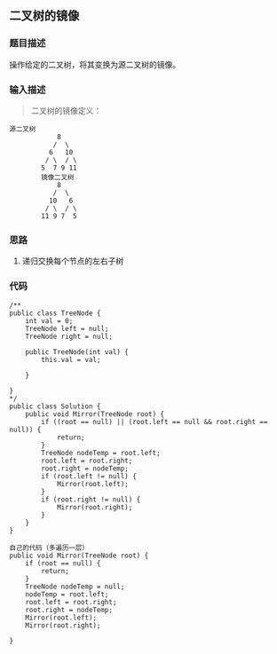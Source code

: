 ## 二叉树的镜像

### 题目描述
操作给定的二叉树，将其变换为源二叉树的镜像。

### 输入描述
> 二叉树的镜像定义：

    源二叉树 
                8
        	   /  \
        	  6   10
        	 / \  / \
        	5  7 9 11
        	镜像二叉树
        	    8
        	   /  \
        	  10   6
        	 / \  / \
        	11 9 7  5
        	
### 思路
1. 递归交换每个节点的左右子树

### 代码
    /**
    public class TreeNode {
        int val = 0;
        TreeNode left = null;
        TreeNode right = null;
    
        public TreeNode(int val) {
            this.val = val;
    
        }
    
    }
    */
    public class Solution {
        public void Mirror(TreeNode root) {
            if ((root == null) || (root.left == null && root.right == null)) {
    			return;
    		}
    		TreeNode nodeTemp = root.left;
    		root.left = root.right;
    		root.right = nodeTemp;
    		if (root.left != null) {
    			Mirror(root.left);
    		}
    		if (root.right != null) {
    			Mirror(root.right);
    		}
        }
    }
    
    自己的代码（多遍历一层）
    public void Mirror(TreeNode root) {
		if (root == null) {
			return;
		}
		TreeNode nodeTemp = null;
		nodeTemp = root.left;
		root.left = root.right;
		root.right = nodeTemp;
		Mirror(root.left);
		Mirror(root.right);
        
    }
